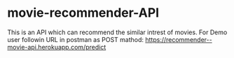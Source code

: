 # movie-recommender-API

This is an API which can recommend the similar intrest of movies.
For Demo user followin URL in postman as POST mathod:
https://recommender--movie-api.herokuapp.com/predict

